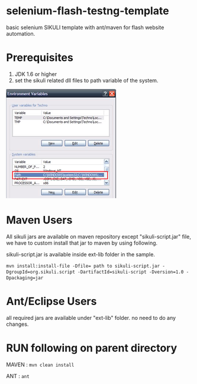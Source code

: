 selenium-flash-testng-template
=======================

basic selenium SIKULI  template with ant/maven for flash website automation.

Prerequisites
==============

1. JDK 1.6 or higher
2. set the sikuli related dll files to path variable of the system.

![demo](https://raw.githubusercontent.com/uttesh/selenium-flash-testng/master/env_path.png)

Maven Users
===========

 All sikuli jars are available on maven repository except "sikuli-script.jar" file, we have to custom install that jar to maven by using following.
 
 sikuli-script.jar is available inside ext-lib folder in the sample.
 
 ```
 mvn install:install-file -Dfile= path to sikuli-script.jar -DgroupId=org.sikuli.script -DartifactId=sikuli-script -Dversion=1.0 -Dpackaging=jar
 ```
 
 Ant/Eclipse Users
===========
 
  all required jars are available under "ext-lib" folder. no need to do any changes.
  

RUN following on parent directory
=================================

MAVEN :  `mvn clean install`

ANT : `ant`


  
  
  
